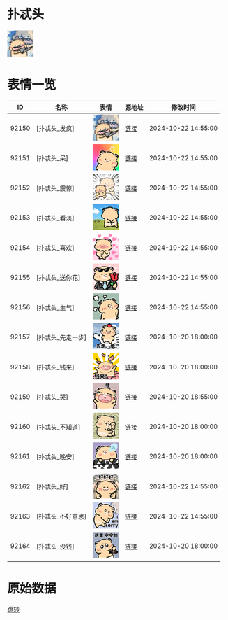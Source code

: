 # 扑忒头

<img src="./cover.png" height="60" alt="cover" />

# 表情一览

|ID|名称|表情|源地址|修改时间|
|----|----|----|----|----|
|92150|[扑忒头_发疯]|<img src="./pic/092150_%5B扑忒头_发疯%5D.png" height="60" alt="发疯"/>|[链接](https://i0.hdslb.com/bfs/garb/64b8f5d70635d82065868e0bd1f73fac600db3ab.png)|2024-10-22 14:55:00|
|92151|[扑忒头_呆]|<img src="./pic/092151_%5B扑忒头_呆%5D.png" height="60" alt="呆"/>|[链接](https://i0.hdslb.com/bfs/garb/d9891bda918f7bd71a616bfa5f452f7875d3abd6.png)|2024-10-22 14:55:00|
|92152|[扑忒头_震惊]|<img src="./pic/092152_%5B扑忒头_震惊%5D.png" height="60" alt="震惊"/>|[链接](https://i0.hdslb.com/bfs/garb/c62145e3e8904b522511b7eca7efec6b4fa56de7.png)|2024-10-22 14:55:00|
|92153|[扑忒头_看淡]|<img src="./pic/092153_%5B扑忒头_看淡%5D.png" height="60" alt="看淡"/>|[链接](https://i0.hdslb.com/bfs/garb/d39d9f30ca255255e2a9f07fcfb55222b85855db.png)|2024-10-22 14:55:00|
|92154|[扑忒头_喜欢]|<img src="./pic/092154_%5B扑忒头_喜欢%5D.png" height="60" alt="喜欢"/>|[链接](https://i0.hdslb.com/bfs/garb/c658e530500a5e5b40c57df0a9459703f6467559.png)|2024-10-22 14:55:00|
|92155|[扑忒头_送你花]|<img src="./pic/092155_%5B扑忒头_送你花%5D.png" height="60" alt="送你花"/>|[链接](https://i0.hdslb.com/bfs/garb/424adc974d666cbf3f783e4e50b87ec415e6eb06.png)|2024-10-22 14:55:00|
|92156|[扑忒头_生气]|<img src="./pic/092156_%5B扑忒头_生气%5D.png" height="60" alt="生气"/>|[链接](https://i0.hdslb.com/bfs/garb/c9702d7b7378897550567d734f5d2cb4089b80bb.png)|2024-10-22 14:55:00|
|92157|[扑忒头_先走一步]|<img src="./pic/092157_%5B扑忒头_先走一步%5D.png" height="60" alt="先走一步"/>|[链接](https://i0.hdslb.com/bfs/garb/c5cab60d92b8e79f725a735a458b514362c8f1c5.png)|2024-10-20 18:00:00|
|92158|[扑忒头_钱来]|<img src="./pic/092158_%5B扑忒头_钱来%5D.png" height="60" alt="钱来"/>|[链接](https://i0.hdslb.com/bfs/garb/3abf058a750856e173bd972d6e7cd5b54b9caae0.png)|2024-10-20 18:00:00|
|92159|[扑忒头_哭]|<img src="./pic/092159_%5B扑忒头_哭%5D.png" height="60" alt="哭"/>|[链接](https://i0.hdslb.com/bfs/garb/dc7a0e7013f5b801538421933ca850989f573af5.png)|2024-10-20 18:55:00|
|92160|[扑忒头_不知道]|<img src="./pic/092160_%5B扑忒头_不知道%5D.png" height="60" alt="不知道"/>|[链接](https://i0.hdslb.com/bfs/garb/adb4733ee381eef73409e0017e7e809ca8489a77.png)|2024-10-20 18:00:00|
|92161|[扑忒头_晚安]|<img src="./pic/092161_%5B扑忒头_晚安%5D.png" height="60" alt="晚安"/>|[链接](https://i0.hdslb.com/bfs/garb/0a8a454b3ca2a051b9eb8e46362e5d6f61be0fab.png)|2024-10-20 18:00:00|
|92162|[扑忒头_好]|<img src="./pic/092162_%5B扑忒头_好%5D.png" height="60" alt="好"/>|[链接](https://i0.hdslb.com/bfs/garb/43ef82fa0bf9e4ec4023db0069f612d867cda982.png)|2024-10-22 14:55:00|
|92163|[扑忒头_不好意思]|<img src="./pic/092163_%5B扑忒头_不好意思%5D.png" height="60" alt="不好意思"/>|[链接](https://i0.hdslb.com/bfs/garb/5f95deacafca8ec644061113db35a38709a19f2f.png)|2024-10-22 14:55:00|
|92164|[扑忒头_没钱]|<img src="./pic/092164_%5B扑忒头_没钱%5D.png" height="60" alt="没钱"/>|[链接](https://i0.hdslb.com/bfs/garb/f23b82c90921c997511a0df20243efa522bbae2c.png)|2024-10-20 18:00:00|

# 原始数据

[跳转](./raw.json)

